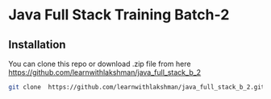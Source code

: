 # Java Full Stack Training Batch-2

## Installation
You can clone this repo or download .zip file from here https://github.com/learnwithlakshman/java_full_stack_b_2 

```bash
git clone  https://github.com/learnwithlakshman/java_full_stack_b_2.git
```
